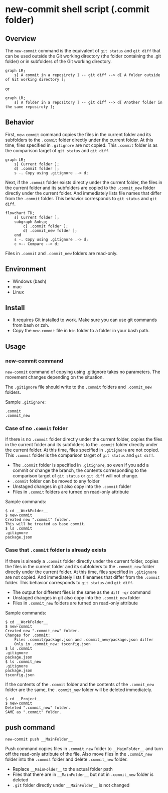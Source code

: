 # new-commit shell script (.commit folder)

## Overview

The `new-commit` command is the equivalent of `git status` and `git diff`
that can be used outside the Git working directory
(the folder containing the .git folder)
or in subfolders of the Git working directory.

```mermaid
graph LR;
    s[ A commit in a reposiroty ] -- git diff --> d[ A folder outside of Git working directory ];
```

or

```mermaid
graph LR;
    s[ A folder in a repository ] -- git diff --> d[ Another folder in the same reposiroty ];
```


## Behavior

First, `new-commit` command copies the files in the current folder
and its subfolders to the `.commit` folder directly under the current folder.
At this time, files specified in `.gitignore` are not copied.
This `.commit` folder is as the comparison target of `git status` and `git diff`.

```mermaid
graph LR;
    s[ Current folder ];
    d[ .commit folder ];
    s -. Copy using .gitignore .-> d;
```

Next, if the `.commit` folder exists directly under the current folder,
the files in the current folder and its subfolders are copied to
the `.commit_new` folder directly under the current folder.
And immediately lists file names that differ from the `.commit` folder.
This behavior corresponds to `git status` and `git diff`.

```mermaid
flowchart TD;
    s[ Current folder ];
    subgraph &nbsp;
        c[ .commit folder ];
        d[ .commit_new folder ];
    end
    s -. Copy using .gitignore .-> d;
    c <-- Compare --> d;
```

Files in `.commit` and `.commit_new` folders are read-only.


## Environment

- Windows (bash)
- mac
- Linux


## Install

- It requires Git installed to work.
    Make sure you can use git commands from bash or zsh.
- Copy the `new-commit` file in `bin` folder
    to a folder in your bash path.


## Usage

### new-commit command

`new-commit` command of copying using .gitignore
takes no parameters.
The movement changes depending on the situation.

The `.gitignore` file should write
to the `.commit` folders and `.commit_new` folders.

Sample `.gitignore`:

    .commit
    .commit_new

### Case of no `.commit` folder

If there is no `.commit` folder directly under the current folder,
copies the files in the current folder and its subfolders
to the `.commit` folder directly under the current folder.
At this time, files specified in `.gitignore` are not copied.
This `.commit` folder is the comparison target of `git status` and `git diff`.

- The `.commit` folder is specified in `.gitignore`,
    so even if you add a commit or change the branch,
    the contents corresponding to the comparison target of
    `git status` or `git diff` will not change.
- `.commit` folder can be moved to any folder
- Unstaged changes in git also copy into the `.commit` folder
- Files in `.commit` folders are turned on read-only attribute

Sample commands:

    $ cd __WorkFolder__
    $ new-commit
    Created new ".commit" folder.
    This will be treated as base commit.
    $ ls .commit
    .gitignore
    package.json

### Case that `.commit` folder is already exists

If there is already a `.commit` folder directly under the current folder,
copies the files in the current folder and its subfolders
to the `.commit_new` folder directly under the current folder.
At this time, files specified in `.gitignore` are not copied.
And immediately lists filenames that differ from the `.commit` folder.
This behavior corresponds to `git status` and `git diff`.

- The output for different files is the same as the `diff -qr` command
- Unstaged changes in git also copy into the `.commit_new` folder
- Files in `.commit_new` folders are turned on read-only attribute

Sample commands:

    $ cd __WorkFolder__
    $ new-commit
    Created new ".commit_new" folder.
    Changes for .commit:
        Files .commit/package.json and .commit_new/package.json differ
        Only in .commit_new: tsconfig.json
    $ ls .commit
    .gitignore
    package.json
    $ ls .commit_new
    .gitignore
    package.json
    tsconfig.json

If the contents of the `.commit` folder and the contents of
the `.commit_new` folder are the same,
the `.commit_new` folder will be deleted immediately.

    $ cd __Project__
    $ new-commit
    Deleted ".commit_new" folder.
    SAME as ".commit" folder.


## push command

    new-commit push __MainFolder__

Push command copies files in `.commit_new` folder to `__MainFolder__`
and turn off the read-only attribute of the file.
Also move files in the `.commit_new` folder into the `.commit` folder
and delete `.commit_new` folder.

- Replace `__MainFolder__` to the actual folder path
- Files that there are in `__MainFolder__` but not in `.commit_new` folder
    is deleted
- `.git` folder directly under `__MainFolder__` is not changed
